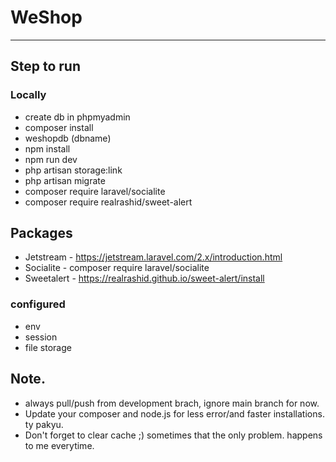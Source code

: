 # WeShop
---

## Step to run

### Locally

-   create db in phpmyadmin
-   composer install
-   weshopdb (dbname)
-   npm install
-   npm run dev
-   php artisan storage:link
-   php artisan migrate
-   composer require laravel/socialite
-   composer require realrashid/sweet-alert

## Packages

-   Jetstream - https://jetstream.laravel.com/2.x/introduction.html
-   Socialite - composer require laravel/socialite
-   Sweetalert - https://realrashid.github.io/sweet-alert/install

### configured

-   env
-   session
-   file storage

## Note.
-   always pull/push from development brach, ignore main branch for now.
-   Update your composer and node.js for less error/and faster installations. ty pakyu.
-   Don't forget to clear cache ;) sometimes that the only problem. happens to me everytime.
